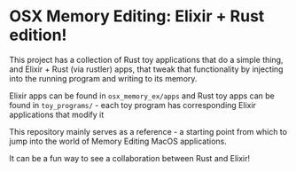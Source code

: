 # OSX Memory Editing: Elixir + Rust edition!

This project has a collection of Rust toy applications that do a simple thing, and Elixir + Rust (via rustler) apps, that tweak that functionality by injecting into the running program and writing to its memory.

Elixir apps can be found in `osx_memory_ex/apps` and Rust toy apps can be found in `toy_programs/` - each toy program has corresponding Elixir applications that modify it

This repository mainly serves as a reference - a starting point from which to jump into the world of Memory Editing MacOS applications.

It can be a fun way to see a collaboration between Rust and Elixir!